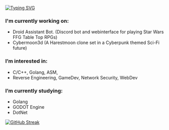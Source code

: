 [![Typing SVG](https://readme-typing-svg.herokuapp.com?color=00F70A&multiline=true&lines=Hi%2C+I'm+Shelby+Tucker+...;Here+is+some+basic+information%3A)](https://git.io/typing-svg)

### I'm currently working on:
 - Droid Assistant Bot. (Discord bot and webinterface for playing Star Wars FFG Table Top RPGs)
 - Cybermoon3d (A Harestmoon clone set in a Cyberpunk themed Sci-Fi future)

### I’m interested in:
 - C/C++, Golang, ASM, 
 - Reverse Engineering, GameDev, Network Security, WebDev

### I’m currently studying:
 - Golang
 - GODOT Engine
 - DotNet


[![GitHub Streak](http://github-readme-streak-stats.herokuapp.com?user=smtucker&theme=black-ice&date_format=M%20j%5B%2C%20Y%5D)](https://git.io/streak-stats)

<!---
smtucker/smtucker is a ✨ special ✨ repository because its `README.md` (this file) appears on your GitHub profile.
You can click the Preview link to take a look at your changes.
--->
